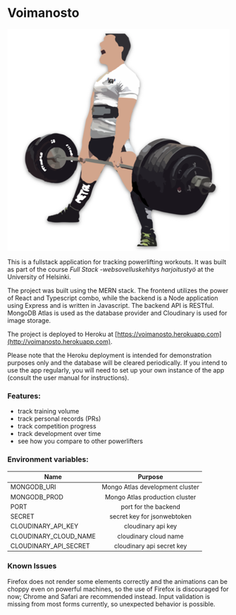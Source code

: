 # Voimanosto

<img src="https://github.com/yusifsalam/voimanosto/blob/master/docs/images/logo.png" alt="app_logo" width="600">

This is a fullstack application for tracking powerlifting workouts. It was built as part of the course _Full Stack -websovelluskehitys harjoitustyö_ at the University of Helsinki.

The project was built using the MERN stack. The frontend utilizes the power of React and Typescript combo, while the backend is a Node application using Express and is written in Javascript. The backend API is RESTful.
MongoDB Atlas is used as the database provider and Cloudinary is used for image storage.

The project is deployed to Heroku at [https://voimanosto.herokuapp.com](http://voimanosto.herokuapp.com).

Please note that the Heroku deployment is intended for demonstration purposes only and the database will be cleared periodically. If you intend to use the app regularly, you will need to set up your own instance of the app (consult the user manual for instructions).

### Features:

- track training volume
- track personal records (PRs)
- track competition progress
- track development over time
- see how you compare to other powerlifters

### Environment variables:

| Name                  |             Purpose             |
| --------------------- | :-----------------------------: |
| MONGODB_URI           | Mongo Atlas development cluster |
| MONGODB_PROD          | Mongo Atlas production cluster  |
| PORT                  |      port for the backend       |
| SECRET                |   secret key for jsonwebtoken   |
| CLOUDINARY_API_KEY    |       cloudinary api key        |
| CLOUDINARY_CLOUD_NAME |      cloudinary cloud name      |
| CLOUDINARY_API_SECRET |    cloudinary api secret key    |

### Known Issues

Firefox does not render some elements correctly and the animations can be choppy even on powerful machines, so the use of Firefox is discouraged for now; Chrome and Safari are recommended instead.
Input validation is missing from most forms currently, so unexpected behavior is possible.
